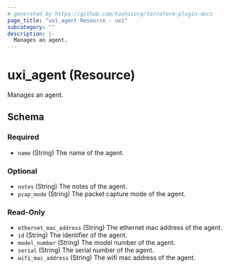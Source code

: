 ```yaml
---
# generated by https://github.com/hashicorp/terraform-plugin-docs
page_title: "uxi_agent Resource - uxi"
subcategory: ""
description: |-
  Manages an agent.
---
```


# uxi_agent (Resource)

Manages an agent.



<!-- schema generated by tfplugindocs -->
## Schema

### Required

- `name` (String) The name of the agent.

### Optional

- `notes` (String) The notes of the agent.
- `pcap_mode` (String) The packet capture mode of the agent.

### Read-Only

- `ethernet_mac_address` (String) The ethernet mac address of the agent.
- `id` (String) The identifier of the agent.
- `model_number` (String) The model number of the agent.
- `serial` (String) The serial number of the agent.
- `wifi_mac_address` (String) The wifi mac address of the agent.
